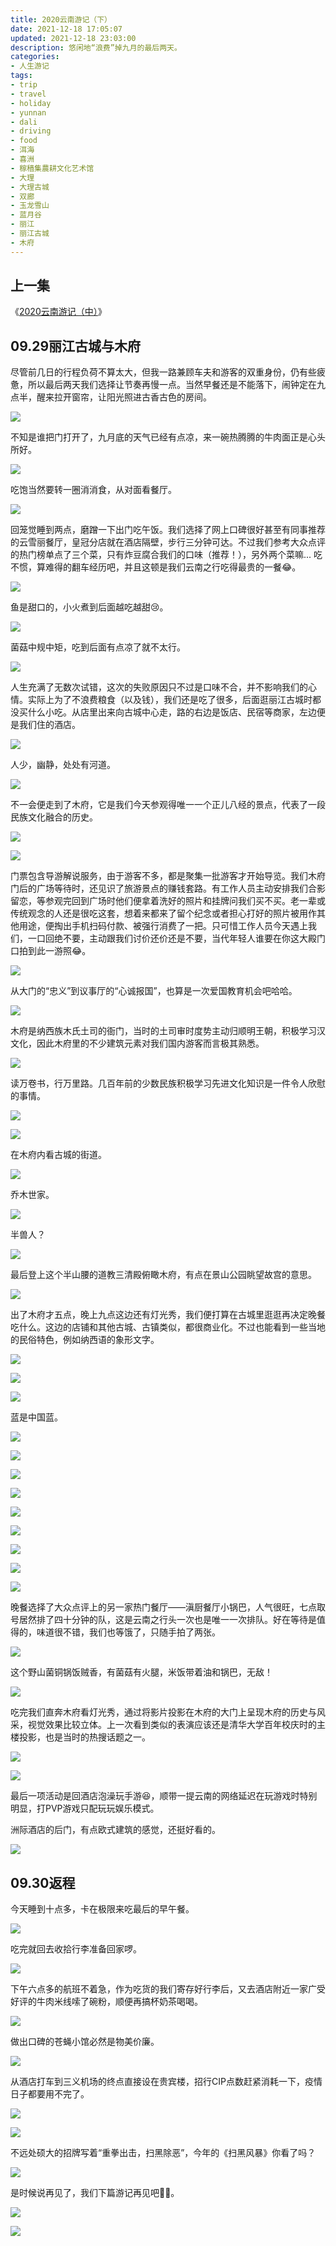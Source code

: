 ```yaml
---
title: 2020云南游记（下）
date: 2021-12-18 17:05:07
updated: 2021-12-18 23:03:00
description: 悠闲地“浪费”掉九月的最后两天。
categories:
- 人生游记
tags:
- trip
- travel
- holiday
- yunnan
- dali
- driving
- food
- 洱海
- 喜洲
- 稼穑集農耕文化艺术馆
- 大理
- 大理古城
- 双廊
- 玉龙雪山
- 蓝月谷
- 丽江
- 丽江古城
- 木府
---
```




## 上一集

《[2020云南游记（中）](https://joouis.com/2021/2020-yunnan-trip-2/)》



## 09.29丽江古城与木府

尽管前几日的行程负荷不算太大，但我一路兼顾车夫和游客的双重身份，仍有些疲惫，所以最后两天我们选择让节奏再慢一点。当然早餐还是不能落下，闹钟定在九点半，醒来拉开窗帘，让阳光照进古香古色的房间。

![](https://cdn.joouis.com/2020-yunnan-trip-3-1.avif)

不知是谁把门打开了，九月底的天气已经有点凉，来一碗热腾腾的牛肉面正是心头所好。

![](https://cdn.joouis.com/2020-yunnan-trip-3-2.avif)

吃饱当然要转一圈消消食，从对面看餐厅。

![](https://cdn.joouis.com/2020-yunnan-trip-3-3.avif)

回笼觉睡到两点，磨蹭一下出门吃午饭。我们选择了网上口碑很好甚至有同事推荐的云雪丽餐厅，皇冠分店就在酒店隔壁，步行三分钟可达。不过我们参考大众点评的热门榜单点了三个菜，只有炸豆腐合我们的口味（推荐！），另外两个菜嘛... 吃不惯，算难得的翻车经历吧，并且这顿是我们云南之行吃得最贵的一餐😂。

![](https://cdn.joouis.com/2020-yunnan-trip-3-4.avif)

鱼是甜口的，小火煮到后面越吃越甜😢。

![](https://cdn.joouis.com/2020-yunnan-trip-3-5.avif)

菌菇中规中矩，吃到后面有点凉了就不太行。

![](https://cdn.joouis.com/2020-yunnan-trip-3-6.avif)

人生充满了无数次试错，这次的失败原因只不过是口味不合，并不影响我们的心情。实际上为了不浪费粮食（以及钱），我们还是吃了很多，后面逛丽江古城时都没买什么小吃。从店里出来向古城中心走，路的右边是饭店、民宿等商家，左边便是我们住的酒店。

![](https://cdn.joouis.com/2020-yunnan-trip-3-7.avif)

人少，幽静，处处有河道。

![](https://cdn.joouis.com/2020-yunnan-trip-3-8.avif)

不一会便走到了木府，它是我们今天参观得唯一一个正儿八经的景点，代表了一段民族文化融合的历史。

![](https://cdn.joouis.com/2020-yunnan-trip-3-9.avif)

![](https://cdn.joouis.com/2020-yunnan-trip-3-10.avif)

门票包含导游解说服务，由于游客不多，都是聚集一批游客才开始导览。我们木府门后的广场等待时，还见识了旅游景点的赚钱套路。有工作人员主动安排我们合影留恋，等参观完回到广场时他们便拿着洗好的照片和挂牌问我们买不买。老一辈或传统观念的人还是很吃这套，想着来都来了留个纪念或者担心打好的照片被用作其他用途，便掏出手机扫码付款、被强行消费了一把。只可惜工作人员今天遇上我们，一口回绝不要，主动跟我们讨价还价还是不要，当代年轻人谁要在你这大殿门口拍到此一游照😂。

![](https://cdn.joouis.com/2020-yunnan-trip-3-11.avif)

从大门的“忠义”到议事厅的“心诚报国”，也算是一次爱国教育机会吧哈哈。

![](https://cdn.joouis.com/2020-yunnan-trip-3-12.avif)

木府是纳西族木氏土司的衙门，当时的土司审时度势主动归顺明王朝，积极学习汉文化，因此木府里的不少建筑元素对我们国内游客而言极其熟悉。

![](https://cdn.joouis.com/2020-yunnan-trip-3-13.avif)

读万卷书，行万里路。几百年前的少数民族积极学习先进文化知识是一件令人欣慰的事情。

![](https://cdn.joouis.com/2020-yunnan-trip-3-14.avif)

![](https://cdn.joouis.com/2020-yunnan-trip-3-15.avif)

在木府内看古城的街道。

![](https://cdn.joouis.com/2020-yunnan-trip-3-16.avif)

乔木世家。

![](https://cdn.joouis.com/2020-yunnan-trip-3-17.avif)

半兽人？

![](https://cdn.joouis.com/2020-yunnan-trip-3-18.avif)

最后登上这个半山腰的道教三清殿俯瞰木府，有点在景山公园眺望故宫的意思。

![](https://cdn.joouis.com/2020-yunnan-trip-3-19.avif)

出了木府才五点，晚上九点这边还有灯光秀，我们便打算在古城里逛逛再决定晚餐吃什么。这边的店铺和其他古城、古镇类似，都很商业化。不过也能看到一些当地的民俗特色，例如纳西语的象形文字。

![](https://cdn.joouis.com/2020-yunnan-trip-3-20.avif)

![](https://cdn.joouis.com/2020-yunnan-trip-3-21.avif)

![](https://cdn.joouis.com/2020-yunnan-trip-3-22.avif)

蓝是中国蓝。

![](https://cdn.joouis.com/2020-yunnan-trip-3-23.avif)

![](https://cdn.joouis.com/2020-yunnan-trip-3-24.avif)

![](https://cdn.joouis.com/2020-yunnan-trip-3-25.avif)

![](https://cdn.joouis.com/2020-yunnan-trip-3-26.avif)

![](https://cdn.joouis.com/2020-yunnan-trip-3-27.avif)

![](https://cdn.joouis.com/2020-yunnan-trip-3-28.avif)

![](https://cdn.joouis.com/2020-yunnan-trip-3-29.avif)

![](https://cdn.joouis.com/2020-yunnan-trip-3-30.avif)

![](https://cdn.joouis.com/2020-yunnan-trip-3-31.avif)

晚餐选择了大众点评上的另一家热门餐厅——滇厨餐厅小锅巴，人气很旺，七点取号居然排了四十分钟的队，这是云南之行头一次也是唯一一次排队。好在等待是值得的，味道很不错，我们也等饿了，只随手拍了两张。

![](https://cdn.joouis.com/2020-yunnan-trip-3-32.avif)

这个野山菌铜锅饭贼香，有菌菇有火腿，米饭带着油和锅巴，无敌！

![](https://cdn.joouis.com/2020-yunnan-trip-3-33.avif)

吃完我们直奔木府看灯光秀，通过将影片投影在木府的大门上呈现木府的历史与风采，视觉效果比较立体。上一次看到类似的表演应该还是清华大学百年校庆时的主楼投影，也是当时的热搜话题之一。

![](https://cdn.joouis.com/2020-yunnan-trip-3-34.avif)

![](https://cdn.joouis.com/2020-yunnan-trip-3-35.avif)

最后一项活动是回酒店泡澡玩手游😆，顺带一提云南的网络延迟在玩游戏时特别明显，打PVP游戏只配玩玩娱乐模式。

洲际酒店的后门，有点欧式建筑的感觉，还挺好看的。

![](https://cdn.joouis.com/2020-yunnan-trip-3-36.avif)



## 09.30返程

今天睡到十点多，卡在极限来吃最后的早午餐。

![](https://cdn.joouis.com/2020-yunnan-trip-3-37.avif)

吃完就回去收拾行李准备回家啰。

![](https://cdn.joouis.com/2020-yunnan-trip-3-38.avif)

下午六点多的航班不着急，作为吃货的我们寄存好行李后，又去酒店附近一家广受好评的牛肉米线嗦了碗粉，顺便再搞杯奶茶喝喝。

![](https://cdn.joouis.com/2020-yunnan-trip-3-39.avif)

做出口碑的苍蝇小馆必然是物美价廉。

![](https://cdn.joouis.com/2020-yunnan-trip-3-40.avif)

从酒店打车到三义机场的终点直接设在贵宾楼，招行CIP点数赶紧消耗一下，疫情日子都要用不完了。

![](https://cdn.joouis.com/2020-yunnan-trip-3-41.avif)

![](https://cdn.joouis.com/2020-yunnan-trip-3-42.avif)

不远处硕大的招牌写着“重拳出击，扫黑除恶”，今年的《扫黑风暴》你看了吗？

![](https://cdn.joouis.com/2020-yunnan-trip-3-43.avif)

是时候说再见了，我们下篇游记再见吧👋🏻。

![](https://cdn.joouis.com/2020-yunnan-trip-3-44.avif)

![](https://cdn.joouis.com/2020-yunnan-trip-3-45.avif)

